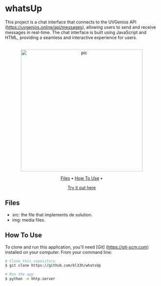# whatsUp
This project is a chat interface that connects to the UVGenios API (https://uvgenios.online/api/messages), allowing users to send and receive messages in real-time. The chat interface is built using JavaScript and HTML, providing a seamless and interactive experience for users.

<p align="center">
  <br>
  <img src="https://i.imgur.com/GysyT9q.png" alt="pic" width="400">
  <br>
</p>
<p align="center" >
  <a href="#Files">Files</a> •
  <a href="#how-to-use">How To Use</a> •
</p>
<p align="center" >
<a href="https://whatsupbl33h.netlify.app/">Try it out here</a> 
</p>

## Files

- src: the file that implements de solution.
- img: media files.

## How To Use

To clone and run this application, you'll need [Git] (https://git-scm.com) installed on your computer. From your command line:

```bash
# Clone this repository
$ git clone https://github.com/bl33h/whatsUp

# Run the app
$ python -m hhtp.server
```


